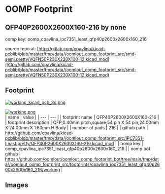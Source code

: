 # OOMP Footprint  
## QFP40P2600X2600X160-216  by none  
  
oomp key: oomp_cpavlina_ipc7351_least_qfp40p2600x2600x160_216  
  
source repo at: [http://gitlab.com/cpavlina/kicad-pcblib/blob/master/tmp/data//oomlout_oomp_footprint_src/smd-semi.pretty/VQFN50P230X230X100-12.kicad_mod](http://gitlab.com/cpavlina/kicad-pcblib/blob/master/tmp/data//oomlout_oomp_footprint_src/smd-semi.pretty/VQFN50P230X230X100-12.kicad_mod)  
## Footprint  
  
[![working_kicad_pcb_3d.png](working_kicad_pcb_3d_600.png)](working_kicad_pcb_3d.png)  
  
[![working.png](working_600.png)](working.png)  
| name | value | 
| --- | --- | 
| footprint name | QFP40P2600X2600X160-216 | 
| footprint description | QFP,0.40mm pitch,square;54 pin X 54 pin,24.00mm X 24.00mm X 1.60mm H Body | 
| number of pads | 216 | 
| github path | http://github.com/cpavlina/kicad-pcblib/blob/master/tmp/data//oomlout_oomp_footprint_src/IPC7351-Least.pretty/QFP40P2600X2600X160-216.kicad_mod | 
| oomp key | oomp_cpavlina_ipc7351_least_qfp40p2600x2600x160_216 | 
| oomp bot github | https://github.com/oomlout/oomlout_oomp_footprint_bot/tree/main/tmp/data//oomlout_oomp_footprint_src/footprints/cpavlina_ipc7351_least_qfp40p2600x2600x160_216/working | 
## Images  
